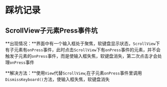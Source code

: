 # 踩坑记录

## ScrollView子元素Press事件坑

**出现情况：**界面中有一个输入框处于聚焦，软键盘显示状态，`ScrollView`下有子元素有`onPress`事件，此时点击`ScrollView`下有`onPress`事件的元素，并不会触发子元素的`onPress`事件，而是使输入框失焦，软键盘消失，第二次点击才会处理`onPress`事件

**解决方法：**使用`View`代替`ScrollView`,在子元素`onPress`事件里调用`DismissKeyboard()`方法，使输入框失焦，软键盘消失
